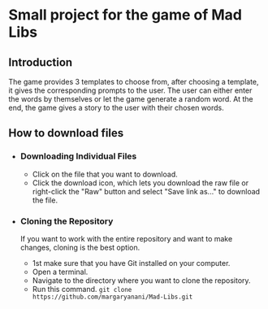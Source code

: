 # Small project for the game of Mad Libs
## Introduction
The game provides 3 templates to choose from, after choosing a template, it gives the corresponding prompts to the user. The user can either enter the words by themselves or
let the game generate a random word. At the end, the game gives a story to the user with their chosen words.

## How to download files

- ### Downloading Individual Files
  - Click on the file that you want to download.
  - Click the download icon, which lets you download the raw file or right-click the "Raw" button and select "Save link as..." to download the file.
- ### Cloning the Repository
  If you want to work with the entire repository and want to make changes, cloning is the best option.
  
  - 1st make sure that you have Git installed on your computer.
  - Open a terminal.
  - Navigate to the directory where you want to clone the repository.
  - Run this command. ` git clone https://github.com/margaryanani/Mad-Libs.git `
    
